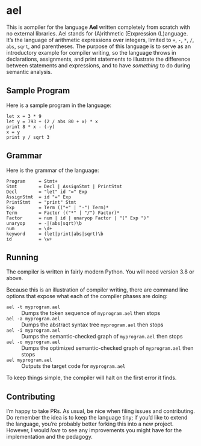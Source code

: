 # ael

This is aompiler for the language **Ael** written completely from scratch with no external libraries. Ael stands for (A)rithmetic (E)xpression (L)anguage. It’s the language of arithmetic expressions over integers, limited to `+`, `-`, `*`, `/`, `abs`, `sqrt`, and parentheses. The purpose of this language is to serve as an introductory example for compiler writing, so the language throws in declarations, assignments, and print statements to illustrate the difference between statements and expressions, and to have _something_ to do during semantic analysis.

## Sample Program

Here is a sample program in the language:

```
let x = 3 * 9
let y = 793 + (2 / abs 80 + x) * x
print 8 * x - (-y)
x = y
print y / sqrt 3
```

## Grammar

Here is the grammar of the language:

```
Program     = Stmt+
Stmt        = Decl | AssignStmt | PrintStmt
Decl        = "let" id "=" Exp
AssignStmt  = id "=" Exp
PrintStmt   = "print" Stmt
Exp         = Term (("+" | "-") Term)*
Term        = Factor (("*" | "/") Factor)*
Factor      = num | id | unaryop Factor | "(" Exp ")"
unaryop     = -|(abs|sqrt)\b
num         = \d+
keyword     = (let|print|abs|sqrt)\b
id          = \w+
```

## Running

The compiler is written in fairly modern Python. You will need version 3.8 or above.

Because this is an illustration of compiler writing, there are command line options that expose what each of the compiler phases are doing:

<dl>
 <dt><code>ael -t myprogram.ael</code></dt>
<dd>Dumps the token sequence of <code>myprogram.ael</code> then stops</dd>

<dt><code>ael -a myprogram.ael</code></dt>
<dd>Dumps the abstract syntax tree <code>myprogram.ael</code> then stops</dd>

<dt><code>ael -i myprogram.ael</code></dt>
<dd>Dumps the semantic-checked graph of <code>myprogram.ael</code> then stops</dd>

<dt><code>ael -o myprogram.ael</code></dt>
<dd>Dumps the optimized semantic-checked graph of <code>myprogram.ael</code> then stops</dd>

<dt><code>ael myprogram.ael</code></dt>
<dd>Outputs the target code for <code>myprogram.ael</code></dd>
</dl>

To keep things simple, the compiler will halt on the first error it finds.

## Contributing

I’m happy to take PRs. As usual, be nice when filing issues and contributing. Do remember the idea is to keep the language tiny; if you’d like to extend the language, you’re probably better forking this into a new project. However, I would _love_ to see any improvements you might have for the implementation and the pedagogy.
